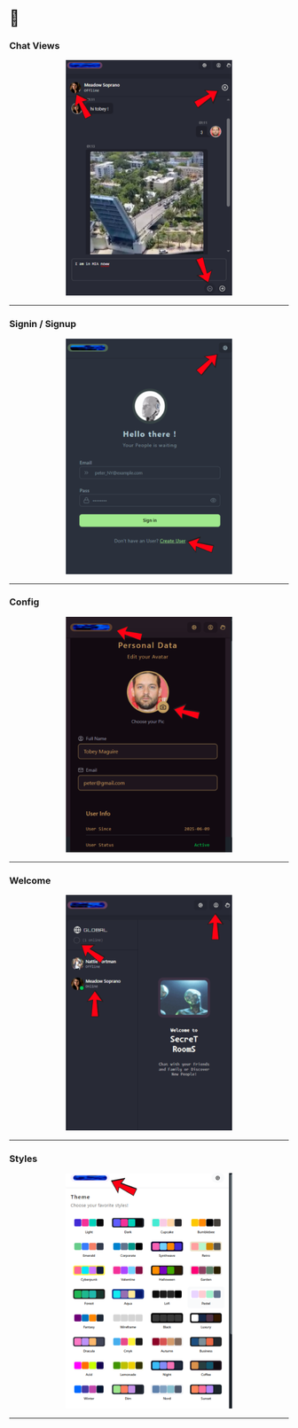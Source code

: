 # 📱

### Chat Views

<div align="center">
  <img src="./client/public/chatbox.png" alt="chat" width="300" />
</div>

---

### Signin / Signup

<div align="center">
  <img src="./client/public/auth.png" alt="auth" width="300" />
</div>

---

### Config

<div align="center">
  <img src="./client/public/config.png" alt="config" width="300" />
</div>

---

### Welcome

<div align="center">
  <img src="./client/public/welcome.png" alt="welcome" width="300" />
</div>

---

### Styles

<div align="center">
  <img src="./client/public/styles.png" alt="styles" width="300" />
</div>

---
